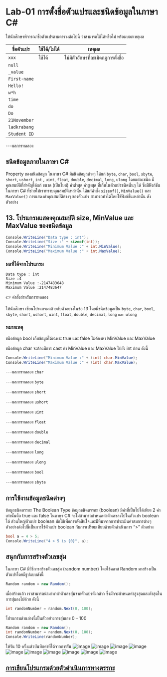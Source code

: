 # Lab-01 การตั้งชื่อตัวแปรและชนิดข้อมูลในภาษา C\#


 ให้นักศึกษาพิจารณาชื่อตัวแปรตามตารางต่อไปนี้ ว่าสามารถใช้ได้หรือไม่ พร้อมบอกเหตุผล

| ชื่อตัวแปร | ใช้ได้/ไม่ได้ | เหตุผล|
|--|--|--|
| `xxx`     | ใช้ได้ | ไม่มีตัวอักษรที่ละเมิดกฎการตั้งชื่อ |
| `null`   | | | ไม่ได้ | เพราะค่า null อาจถูกตีความได้ว่ายังไม่ได้กำหนดค่า
| `_value` | | |  ใช้ได้ | ไม่มีตัวอักษรที่ละเมิดกฎการตั้งชื่อ |
| `First-name`| | |ใช้ได้ | ไม่มีตัวอักษรที่ละเมิดกฎการตั้งชื่อ |
| `Hello!` | | |ไม่ได้ | มีตัวอักษรที่ละเมิดกฎการตั้งชื่อ |
| `w*h` | | |ไม่ได้ | มีตัวอักษรที่ละเมิดกฎการตั้งชื่อ |
| `time` | | ||ใช้ได้ | ไม่มีตัวอักษรที่ละเมิดกฎการตั้งชื่อ |
| `do` | | ||ใช้ได้ | ไม่มีตัวอักษรที่ละเมิดกฎการตั้งชื่อ |
| `Do` | | ||ใช้ได้ | ไม่มีตัวอักษรที่ละเมิดกฎการตั้งชื่อ |
| `21November`| | ||ใช้ได้ | ไม่มีตัวอักษรที่ละเมิดกฎการตั้งชื่อ |
| `ladkrabang`| | ||ใช้ได้ | ไม่มีตัวอักษรที่ละเมิดกฎการตั้งชื่อ |
| `Student ID`| | ||ใช้ได้ | ไม่มีตัวอักษรที่ละเมิดกฎการตั้งชื่อ |


---ผลการทดลอง


## ชนิดข้อมูลภายในภาษา C\#

Property ของชนิดข้อมูล ในภาษา C# มีชนิดข้อมูลต่างๆ ได้แก่ `byte`, `char`, `bool`, `sbyte`, `short`, `ushort`, `int` , `uint`, `float`, `double`, `decimal`, `long`, `ulong` โดยแต่ละชนิด มีคุณสมบัติที่สำคัญได้แก่ ขนาด (เป็นไบต์) ค่าต่ำสุด ค่าสูงสุด ที่เก็บในตัวแปรชนิดนั้นๆ ได้ ซึ่งมีฟังก์ชันในภาษา C# ที่ช่วยให้เราทราบคุณสมบัติเหล่านั้น ได้แก่คำสั่ง `sizeof()`, `MinValue()` และ `MaxValue()` การแสดงค่าคุณสมบัติต่างๆ ของตัวแปร สามารถทำได้โดยใช้ฟังก์ชั่นเหล่านั้น ดังตัวอย่าง

## 13. โปรแกรมแสดงคุณสมบัติ size, MinValue และ MaxValue ของชนิดข้อมูล

```csharp
Console.WriteLine("Data type : int");
Console.WriteLine("Size :" + sizeof(int));
Console.WriteLine("Minimum Value :" + int.MinValue);
Console.WriteLine("Maximum Value :" + int.MaxValue);
```

### ผลที่ได้จากโปรแกรม

```text
Data type : int
Size :4
Minimum Value :-2147483648
Maximum Value :2147483647
```

👉 คำสั่งสำหรับการทดลอง  

ให้นักศึกษา เขียนโปรแกรมคล้ายกับตัวอย่างในข้อ 13 โดยมีชนิดข้อมูลเป็น `byte`, `char`, `bool`, `sbyte`, `short`, `ushort`, `uint`, `float`, `double`, `decimal`, `long` `และ ulong`  

### หมายเหตุ

ชนิดข้อมูล bool เก็บข้อมูลได้เฉพาะ true และ false ไม่ต้องหา MinValue และ MaxValue

ชนิดข้อมูล char จะต้องมีการ cast ค่า MinValue และ MaxValue ไปยัง int ก่อน ดังนี้

```csharp
Console.WriteLine("Minimum Value :" + (int) char.MinValue);
Console.WriteLine("Maximum Value :" + (int) char.MaxValue);
```
---ผลการทดลอง `char`

---ผลการทดลอง `byte`

---ผลการทดลอง `short`
 

---ผลการทดลอง `ushort`

 

---ผลการทดลอง `uint`

 

---ผลการทดลอง `float`
 

---ผลการทดลอง `double`
 
---ผลการทดลอง `decimal`
 
---ผลการทดลอง `long`


---ผลการทดลอง `ulong`


---ผลการทดลอง `bool`

---ผลการทดลอง `sbyte`


## การใช้งานข้อมูลชนิดต่างๆ

ข้อมูลชนิดตรรกะ The Boolean Type
ข้อมูลชนิดตรรกะ (boolean) มีค่าที่เป็นไปได้เพียง 2 ค่าเท่านั้นคือ true และ false ในภาษา C# จะไม่สามารถกำหนดค่าตัวเลขลงไปในตัวแปร boolean ได้ ส่วนใหญ่ตัวแปร boolean มักใช้เพื่อการตัดสินใจและมีที่มาจากการประเมินค่าสมการต่างๆ ตัวอย่างต่อไปนี้เป็นการใช้ตัวแปร boolean กับการเปรียบเทียบด้วยตัวดำเนินการ “>”
ตัวอย่าง

```csharp
bool a = 4 > 5;
Console.WriteLine("4 > 5 is {0}", a);
```

## สนุกกับการสร้างตัวเลขสุ่ม

ในภาษา C# มีวิธีการสร้างตัวเลขสุ่ม (random number) โดยใช้คลาส Random มาสร้างเป็นตัวแปรโดยมีรูปแบบดังนี้

```csharp
Random random = new Random();
```

เมื่อสร้างแล้ว เราสามารถนำมาหาค่าตัวเลขสุ่มจากตัวแปรดังกล่าว ซึ่งมักจะกำหนดค่าสูงสุดและต่ำสุดในการสุ่มลงไปด้วย ดังนี้

```csharp
int randomNumber = random.Next(0, 100);
```

โปรแกรมด้านล่างนี้เป็นตัวอย่างการสุ่มเลข 0 – 100

```csharp
Random random = new Random();
int randomNumber = random.Next(0, 100);
Console.WriteLine(randomNumber);
```
 
ให้รัน 10 ครั้งแล้วบันทึกค่าที่ได้จากการรัน
![image](https://user-images.githubusercontent.com/116150897/222127654-a107c97f-edc0-464c-982c-0704feda90cb.png)
![image](https://user-images.githubusercontent.com/116150897/222127715-f106aee3-dcf3-459f-883f-513a49e2241c.png)
![image](https://user-images.githubusercontent.com/116150897/222127789-5c2279d5-a174-4e25-a4bd-a1d31b24b48e.png)
![image](https://user-images.githubusercontent.com/116150897/222127857-12b392b9-9a7b-404d-b147-581d8ff353d0.png)
![image](https://user-images.githubusercontent.com/116150897/222127912-d8bbd2d9-9106-442c-be3f-5af9c25a6dda.png)
![image](https://user-images.githubusercontent.com/116150897/222127964-dcbe78eb-613c-429c-9d41-b935a9196083.png)
![image](https://user-images.githubusercontent.com/116150897/222128025-3d2ec696-ff2c-4be8-a803-cfdcef7f3554.png)
![image](https://user-images.githubusercontent.com/116150897/222128078-b45e1701-27e0-4698-9672-2a7f56baf630.png)
![image](https://user-images.githubusercontent.com/116150897/222128168-b450fcaa-4100-49f9-8c81-723c8bf8318e.png)
![image](https://user-images.githubusercontent.com/116150897/222128234-da625747-bb9c-4e7d-b0eb-b01b16065ca4.png)

## [การเขียนโปรแกรมด้วยตัวดำเนินการทางตรรกะ](./Lab-01-part-14.md)
